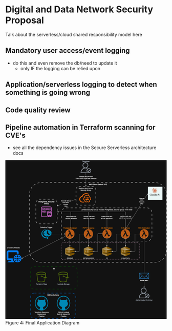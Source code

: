 # Digital and Data Network Security Proposal <!-- 1200 words -->

Talk about the serverless/cloud shared responsibility model here

## Mandatory user access/event logging

- do this and even remove the db/need to update it
  - only IF the logging can be relied upon

## Application/serverless logging to detect when something is going wrong

## Code quality review

## Pipeline automation in Terraform scanning for CVE's

- see all the dependency issues in the Secure Serverless architecture docs

![Improved Data Security](./images/improved-state.drawio.png)
Figure 4: Final Application Diagram
<!-- 
* Based on your analysis, propose strategic enhancements to address identified vulnerabilities

* Research, evaluate and propose new security technologies such as advanced threat detection systems and robust encryption methods to effectively bridge current security gaps.

* Discuss scalability, reliability and security of the overall network architecture enhancements, justifying your proposal

* Explain how you would communicate proposal details to technical and non-technical stakeholders to gain buy in.

-->

<!-- MARKING RUBRIC

DESIGN A SIMPLE DIGITAL AND/OR DATA NETWORK
* Develop a well thought out digital and/or data network design based on industry standards and regulations
* INCLUDE concise explanations of the design principals and considerations for...
  * building a secure digital and/or data network with additional insights and examples

THIS APPLIES TO CURRENT_STATE_EVALUATION also

-->